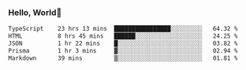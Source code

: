 
### Hello, World🐤

<!--START_SECTION:waka-->

```txt
TypeScript    23 hrs 13 mins  ████████████████░░░░░░░░░   64.32 %
HTML          8 hrs 45 mins   ██████░░░░░░░░░░░░░░░░░░░   24.25 %
JSON          1 hr 22 mins    █░░░░░░░░░░░░░░░░░░░░░░░░   03.82 %
Prisma        1 hr 3 mins     ▓░░░░░░░░░░░░░░░░░░░░░░░░   02.94 %
Markdown      39 mins         ▒░░░░░░░░░░░░░░░░░░░░░░░░   01.81 %
```

<!--END_SECTION:waka-->
